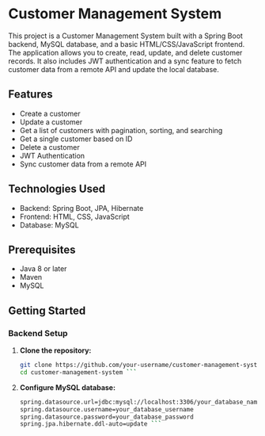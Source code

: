 # Customer Management System

This project is a Customer Management System built with a Spring Boot backend, MySQL database, and a basic HTML/CSS/JavaScript frontend. The application allows you to create, read, update, and delete customer records. It also includes JWT authentication and a sync feature to fetch customer data from a remote API and update the local database.

## Features

- Create a customer
- Update a customer
- Get a list of customers with pagination, sorting, and searching
- Get a single customer based on ID
- Delete a customer
- JWT Authentication
- Sync customer data from a remote API

## Technologies Used

- Backend: Spring Boot, JPA, Hibernate
- Frontend: HTML, CSS, JavaScript
- Database: MySQL

## Prerequisites

- Java 8 or later
- Maven
- MySQL

## Getting Started

### Backend Setup

1. **Clone the repository:**

   ```bash
   git clone https://github.com/your-username/customer-management-system.git
   cd customer-management-system ```

1. **Configure MySQL database:**

   ```bash
   spring.datasource.url=jdbc:mysql://localhost:3306/your_database_name
   spring.datasource.username=your_database_username
   spring.datasource.password=your_database_password
   spring.jpa.hibernate.ddl-auto=update ```
